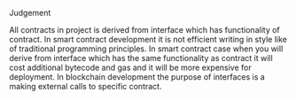 Judgement

All contracts in project is derived from interface which has functionality of contract. In smart contract development it is not efficient writing in style like of traditional programming principles. In smart contract case when you will derive from interface which has the same functionality as contract it will cost additional bytecode and gas and it will be more expensive for deployment. In blockchain development the purpose of interfaces is a making external calls to specific contract.